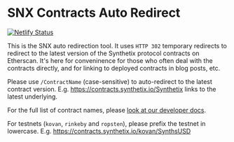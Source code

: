 # SNX Contracts Auto Redirect

[![Netlify Status](https://api.netlify.com/api/v1/badges/295e6a34-6f46-442d-9902-93129e1cf921/deploy-status)](https://app.netlify.com/sites/synthetix-contracts/deploys)

This is the SNX auto redirection tool. It uses `HTTP 302` temporary redirects to redirect to the latest version of the Synthetix protocol contracts on Etherscan. It's here for conveninence for those who often deal with the contracts directly, and for linking to deployed contracts in blog posts, etc.

Please use `/ContractName` (case-sensitive) to auto-redirect to the latest contract version. E.g. https://contracts.synthetix.io/Synthetix links to the latest underlying.

For the full list of contract names, please [look at our developer docs](https://developer.synthetix.io/api/docs/deployed-contracts.html).

For testnets (`kovan`, `rinkeby` and `ropsten`), please prefix the testnet in lowercase. E.g. https://contracts.synthetix.io/kovan/SynthsUSD
